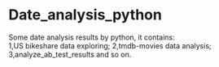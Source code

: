 # Date_analysis_python
Some date analysis results by python, it contains:<br>
1,US bikeshare data exploring;
2,tmdb-movies data analysis;
3,analyze_ab_test_results and so on.
